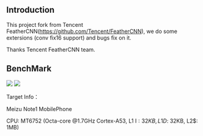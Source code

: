 ## Introduction

This project fork from Tencent FeatherCNN(https://github.com/Tencent/FeatherCNN), we do some extersions (conv fix16 support) and bugs fix on it.

Thanks Tencent FeatherCNN team.

## BenchMark
<img src="https://raw.githubusercontent.com/tianylijun/FeatherCNNEx/master/benchmark/MeiZu_Benchmark.jpeg">
<img src="https://raw.githubusercontent.com/tianylijun/FeatherCNNEx/master/benchmark/BaoFengTVBenchmark.jpeg">

Target Info：

Meizu Note1 MobilePhone

CPU: MT6752 (Octa-core @1.7GHz Cortex-A53, L1 I$: 32KB, L1 D$: 32KB, L2$: 1MB)
